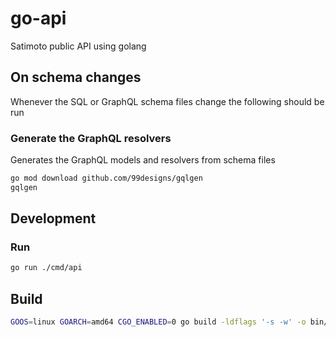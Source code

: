 # go-api
Satimoto public API using golang

## On schema changes
Whenever the SQL or GraphQL schema files change the following should be run

### Generate the GraphQL resolvers
Generates the GraphQL models and resolvers from schema files
```bash
go mod download github.com/99designs/gqlgen
gqlgen
```

## Development

### Run
```bash
go run ./cmd/api
```

## Build
```bash
GOOS=linux GOARCH=amd64 CGO_ENABLED=0 go build -ldflags '-s -w' -o bin/main cmd/api/main.go
```
